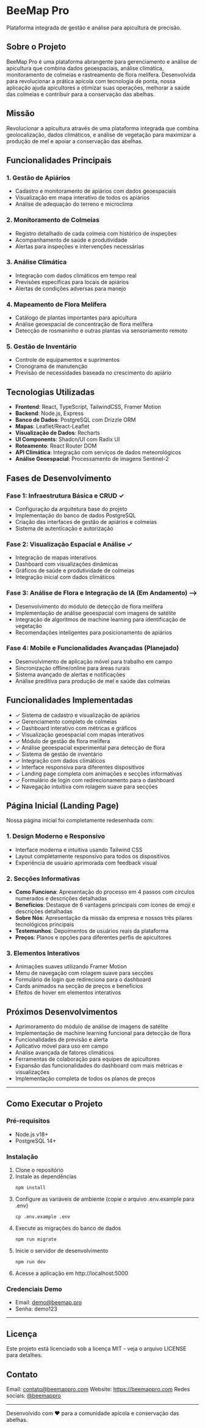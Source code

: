 # BeeMap Pro

Plataforma integrada de gestão e análise para apicultura de precisão.

## Sobre o Projeto

BeeMap Pro é uma plataforma abrangente para gerenciamento e análise de apicultura que combina dados geoespaciais, análise climática, monitoramento de colmeias e rastreamento de flora melífera. Desenvolvida para revolucionar a prática apícola com tecnologia de ponta, nossa aplicação ajuda apicultores a otimizar suas operações, melhorar a saúde das colmeias e contribuir para a conservação das abelhas.

## Missão

Revolucionar a apicultura através de uma plataforma integrada que combina geolocalização, dados climáticos, e análise de vegetação para maximizar a produção de mel e apoiar a conservação das abelhas.

## Funcionalidades Principais

### 1. Gestão de Apiários
- Cadastro e monitoramento de apiários com dados geoespaciais
- Visualização em mapa interativo de todos os apiários
- Análise de adequação do terreno e microclima

### 2. Monitoramento de Colmeias
- Registro detalhado de cada colmeia com histórico de inspeções
- Acompanhamento de saúde e produtividade
- Alertas para inspeções e intervenções necessárias

### 3. Análise Climática
- Integração com dados climáticos em tempo real
- Previsões específicas para locais de apiários
- Alertas de condições adversas para manejo

### 4. Mapeamento de Flora Melífera
- Catálogo de plantas importantes para apicultura
- Análise geoespacial de concentração de flora melífera
- Detecção de rosmaninho e outras plantas via sensoriamento remoto

### 5. Gestão de Inventário
- Controle de equipamentos e suprimentos
- Cronograma de manutenção
- Previsão de necessidades baseada no crescimento do apiário

## Tecnologias Utilizadas

- **Frontend**: React, TypeScript, TailwindCSS, Framer Motion
- **Backend**: Node.js, Express
- **Banco de Dados**: PostgreSQL com Drizzle ORM
- **Mapas**: Leaflet/React-Leaflet
- **Visualização de Dados**: Recharts
- **UI Components**: Shadcn/UI com Radix UI
- **Roteamento**: React Router DOM
- **API Climática**: Integração com serviços de dados meteorológicos
- **Análise Geoespacial**: Processamento de imagens Sentinel-2

## Fases de Desenvolvimento

### Fase 1: Infraestrutura Básica e CRUD ✓
- Configuração da arquitetura base do projeto
- Implementação do banco de dados PostgreSQL
- Criação das interfaces de gestão de apiários e colmeias
- Sistema de autenticação e autorização

### Fase 2: Visualização Espacial e Análise ✓
- Integração de mapas interativos
- Dashboard com visualizações dinâmicas
- Gráficos de saúde e produtividade de colmeias
- Integração inicial com dados climáticos

### Fase 3: Análise de Flora e Integração de IA (Em Andamento) ⟶
- Desenvolvimento do módulo de detecção de flora melífera
- Implementação de análise geoespacial com imagens de satélite
- Integração de algoritmos de machine learning para identificação de vegetação
- Recomendações inteligentes para posicionamento de apiários

### Fase 4: Mobile e Funcionalidades Avançadas (Planejado)
- Desenvolvimento de aplicação móvel para trabalho em campo
- Sincronização offline/online para áreas rurais
- Sistema avançado de alertas e notificações
- Análise preditiva para produção de mel e saúde das colmeias

## Funcionalidades Implementadas

- ✓ Sistema de cadastro e visualização de apiários
- ✓ Gerenciamento completo de colmeias
- ✓ Dashboard interativo com métricas e gráficos
- ✓ Visualização geoespacial com mapas interativos
- ✓ Módulo de gestão de flora melífera
- ✓ Análise geoespacial experimental para detecção de flora
- ✓ Sistema de gestão de inventário
- ✓ Integração com dados climáticos
- ✓ Interface responsiva para diferentes dispositivos
- ✓ Landing page completa com animações e secções informativas
- ✓ Formulário de login com redirecionamento para o dashboard
- ✓ Navegação intuitiva com rolagem suave para secções

## Página Inicial (Landing Page)

Nossa página inicial foi completamente redesenhada com:

### 1. Design Moderno e Responsivo
- Interface moderna e intuitiva usando Tailwind CSS
- Layout completamente responsivo para todos os dispositivos
- Experiência de usuário aprimorada com feedback visual

### 2. Secções Informativas
- **Como Funciona**: Apresentação do processo em 4 passos com círculos numerados e descrições detalhadas
- **Benefícios**: Destaque de 6 vantagens principais com ícones de emoji e descrições detalhadas
- **Sobre Nós**: Apresentação da missão da empresa e nossos três pilares tecnológicos principais
- **Testemunhos**: Depoimentos de usuários reais da plataforma
- **Preços**: Planos e opções para diferentes perfis de apicultores

### 3. Elementos Interativos
- Animações suaves utilizando Framer Motion
- Menu de navegação com rolagem suave para secções
- Formulário de login que redireciona para o dashboard
- Cards animados na secção de preços e benefícios
- Efeitos de hover em elementos interativos

## Próximos Desenvolvimentos

- Aprimoramento do módulo de análise de imagens de satélite
- Implementação de machine learning funcional para detecção de flora
- Funcionalidades de previsão e alerta
- Aplicativo móvel para uso em campo
- Análise avançada de fatores climáticos
- Ferramentas de colaboração para equipes de apicultores
- Expansão das funcionalidades do dashboard com mais métricas e visualizações
- Implementação completa de todos os planos de preços

---

## Como Executar o Projeto

### Pré-requisitos
- Node.js v18+
- PostgreSQL 14+

### Instalação

1. Clone o repositório
2. Instale as dependências
   ```
   npm install
   ```
3. Configure as variáveis de ambiente (copie o arquivo .env.example para .env)
   ```
   cp .env.example .env
   ```
4. Execute as migrações do banco de dados
   ```
   npm run migrate
   ```
5. Inicie o servidor de desenvolvimento
   ```
   npm run dev
   ```
6. Acesse a aplicação em http://localhost:5000

### Credenciais Demo
- Email: demo@beemap.pro
- Senha: demo123

---

## Licença

Este projeto está licenciado sob a licença MIT - veja o arquivo LICENSE para detalhes.

## Contato

Email: contato@beemappro.com
Website: https://beemappro.com
Redes sociais: [@beemappro](https://twitter.com/beemappro)

---

Desenvolvido com ❤️ para a comunidade apícola e conservação das abelhas.